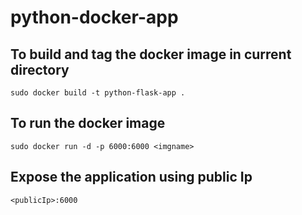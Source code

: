 # python-docker-app
## To build and tag the docker image in current directory
```
sudo docker build -t python-flask-app .
```
## To run the docker image 
```
sudo docker run -d -p 6000:6000 <imgname>
```
## Expose the application using public Ip
```
<publicIp>:6000
```
